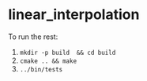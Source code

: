 # linear_interpolation

To run the rest:

1. `mkdir -p build  && cd build`
2. `cmake .. && make`
3. `../bin/tests`

